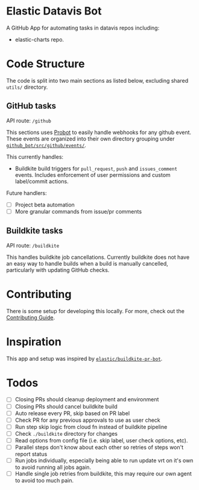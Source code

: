 # Elastic Datavis Bot

A GitHub App for automating tasks in datavis repos including:

- elastic-charts repo.

# Code Structure

The code is split into two main sections as listed below, excluding shared `utils/` directory.

## GitHub tasks

API route: `/github`

This sections uses [Probot](https://github.com/probot/probot) to easily handle webhooks for any github event. These events are organized into their own directory grouping under [`github_bot/src/github/events/`](https://github.com/elastic/elastic-charts/tree/main/github_bot/src/github/events).

This currently handles:

- Buildkite build triggers for `pull_request`, `push` and `issues_comment` events. Includes enforcement of user permissions and custom label/commit actions.

Future handlers:

- [ ] Project beta automation
- [ ] More granular commands from issue/pr comments

## Buildkite tasks

API route: `/buildkite`

This handles buildkite job cancellations. Currently buildkite does not have an easy way to handle builds when a build is manually cancelled, particularly with updating GitHub checks.


# Contributing

There is some setup for developing this locally. For more, check out the [Contributing Guide](CONTRIBUTING.md).

# Inspiration

This app and setup was inspired by [`elastic/buildkite-pr-bot`](https://github.com/elastic/buildkite-pr-bot).

# Todos

- [ ] Closing PRs should cleanup deployment and environment
- [ ] Closing PRs should cancel buildkite build
- [ ] Auto release every PR, skip based on PR label
- [ ] Check PR for any previous approvals to use as user check
- [ ] Run step skip logic from cloud fn instead of buildkite pipeline
- [ ] Check `./buildkite` directory for changes
- [ ] Read options from config file (i.e. skip label, user check options, etc).
- [ ] Parallel steps don't know about each other so retries of steps won't report status
- [ ] Run jobs individually, especially being able to run update vrt on it's own to avoid running all jobs again.
- [ ] Handle single job retries from buildkite, this may require our own agent to avoid too much pain.

